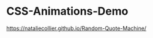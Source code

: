 # CSS-Animations-Demo

<a href="https://nataliecollier.github.io/Random-Quote-Machine/">https://nataliecollier.github.io/Random-Quote-Machine/</a>
